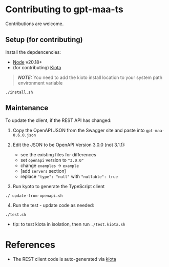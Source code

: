 # Contributing to gpt-maa-ts

Contributions are welcome.

## Setup (for contributing)

Install the depdencencies:

- [Node](https://nodejs.org/en/download/package-manager) v20.18+
- (for contributing) [Kiota](https://learn.microsoft.com/en-us/openapi/kiota/install?tabs=bash)

> **_NOTE:_** You need to add the kioto install location to your system path environment variable

```
./install.sh
```

## Maintenance

To update the client, if the REST API has changed:

1. Copy the OpenAPI JSON from the Swagger site and paste into `gpt-maa-0.6.0.json`
2. Edit the JSON to be OpenAPI Version 3.0.0 (not 3.1.1):

   - see the existing files for differences
   - set `openapi` version to `"3.0.0"`
   - change `examples` -> `example`
   - [add `servers` section]
   - replace `"type": "null"` with `"nullable": true`

3. Run kyoto to generate the TypeScript client

```
./ update-from-openapi.sh
```

4. Run the test - update code as needed:

```
./test.sh
```

- tip: to test kiota in isolation, then run `./test.kiota.sh`

# References

- The REST client code is auto-generated via [kiota](https://learn.microsoft.com/en-us/openapi/kiota/quickstarts/typescript)

